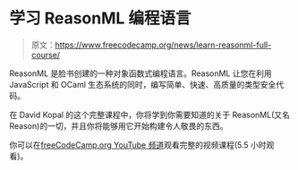 # 学习 ReasonML 编程语言

> 原文：<https://www.freecodecamp.org/news/learn-reasonml-full-course/>

ReasonML 是脸书创建的一种对象函数式编程语言。ReasonML 让您在利用 JavaScript 和 OCaml 生态系统的同时，编写简单、快速、高质量的类型安全代码。

在 David Kopal 的这个完整课程中，你将学到你需要知道的关于 ReasonML(又名 Reason)的一切，并且你将能够用它开始构建令人敬畏的东西。

你可以在[freeCodeCamp.org YouTube 频道](https://www.youtube.com/watch?v=sjWsAYJF8BA)观看完整的视频课程(5.5 小时观看)。